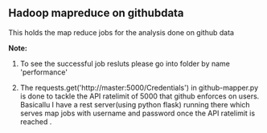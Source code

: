 Hadoop mapreduce on githubdata
---

This holds the map reduce jobs for the analysis done on github data





**Note:**

1. To see the successful job resluts please go into folder by name 'performance'

2. The requests.get('http://master:5000/Credentials') in github-mapper.py is done to tackle the API ratelimit of 5000 that github enforces on users. Basicallu I have a rest server(using python flask) running there which serves map jobs with username and password once the API ratelimit is reached .
